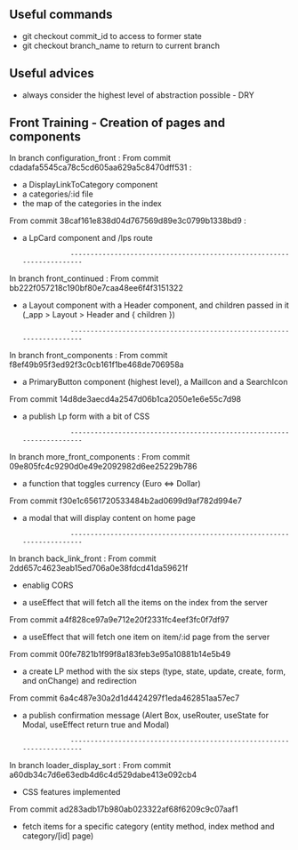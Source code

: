 ## Useful commands

- git checkout commit_id to access to former state
- git checkout branch_name to return to current branch

## Useful advices

- always consider the highest level of abstraction possible - DRY

## Front Training - Creation of pages and components

In branch configuration_front :
From commit cdadafa5545ca78c5cd605aa629a5c8470dff531 :

- a DisplayLinkToCategory component
- a categories/:id file
- the map of the categories in the index

From commit 38caf161e838d04d767569d89e3c0799b1338bd9 :

- a LpCard component and /lps route

                  ----------------------------------------------------------------------

In branch front_continued :
From commit bb222f057218c190bf80e7caa48ee6f4f3151322

- a Layout component with a Header component, and children passed in it (\_app > Layout > Header and { children })

                  ----------------------------------------------------------------------

In branch front_components :
From commit f8ef49b95f3ed92f3c0cb161f1be468de706958a

- a PrimaryButton component (highest level), a MailIcon and a SearchIcon

From commit 14d8de3aecd4a2547d06b1ca2050e1e6e55c7d98

- a publish Lp form with a bit of CSS

                  ----------------------------------------------------------------------

In branch more_front_components :
From commit 09e805fc4c9290d0e49e2092982d6ee25229b786

- a function that toggles currency (Euro <=> Dollar)

From commit f30e1c6561720533484b2ad0699d9af782d994e7

- a modal that will display content on home page

                  ----------------------------------------------------------------------

In branch back_link_front :
From commit 2dd657c4623eab15ed706a0e38fdcd41da59621f

- enablig CORS

- a useEffect that will fetch all the items on the index from the server

From commit a4f828ce97a9e712e20f2331fc4eef3fc0f7df97

- a useEffect that will fetch one item on item/:id page from the server

From commit 00fe7821b1f99f8a183feb3e95a10881b14e5b49

- a create LP method with the six steps (type, state, update, create, form, and onChange) and redirection

From commit 6a4c487e30a2d1d4424297f1eda462851aa57ec7

- a publish confirmation message (Alert Box, useRouter, useState for Modal, useEffect return true and Modal)

                  ----------------------------------------------------------------------

In branch loader_display_sort :
From commit a60db34c7d6e63edb4d6c4d529dabe413e092cb4

- CSS features implemented

From commit ad283adb17b980ab023322af68f6209c9c07aaf1

- fetch items for a specific category (entity method, index method and category/[id] page)
